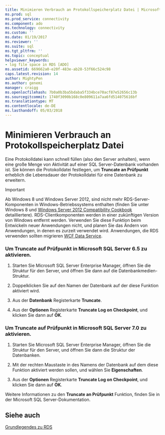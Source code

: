 ```yaml
---
title: Minimieren Verbrauch an Protokollspeicherplatz Datei | Microsoft Docs
ms.prod: sql
ms.prod_service: connectivity
ms.component: ado
ms.technology: connectivity
ms.custom: ''
ms.date: 01/19/2017
ms.reviewer: ''
ms.suite: sql
ms.tgt_pltfrm: ''
ms.topic: conceptual
helpviewer_keywords:
- log file space in RDS [ADO]
ms.assetid: 669662a0-e20f-483e-ab28-53f66c524c98
caps.latest.revision: 14
author: MightyPen
ms.author: genemi
manager: craigg
ms.openlocfilehash: 7b0a0b3ba5bdaba5f334bce70acf87e52656c13b
ms.sourcegitcommit: 1740f3090b168c0e809611a7aa6fd514075616bf
ms.translationtype: MT
ms.contentlocale: de-DE
ms.lasthandoff: 05/03/2018
---
```

# <a name="minimizing-log-file-space-usage"></a>Minimieren Verbrauch an Protokollspeicherplatz Datei
Eine Protokolldatei kann schnell füllen (also den Server anhalten), wenn eine große Menge von Aktivität auf einer SQL Server-Datenbank vorhanden ist. Sie können die Protokolldatei festlegen, um **Truncate an Prüfpunkt** erheblich die Lebensdauer der Protokolldatei für eine Datenbank zu erweitern.  
  
> [!IMPORTANT]
>  Ab Windows 8 und Windows Server 2012, sind nicht mehr RDS-Server-Komponenten in Windows-Betriebssystems enthalten (finden Sie unter Windows 8 und [Windows Server 2012 Compatibility Cookbook](https://www.microsoft.com/en-us/download/details.aspx?id=27416) detailliertere). RDS-Clientkomponenten werden in einer zukünftigen Version von Windows entfernt werden. Verwenden Sie diese Funktion beim Entwickeln neuer Anwendungen nicht, und planen Sie das Ändern von Anwendungen, in denen es zurzeit verwendet wird. Anwendungen, die RDS verwenden sollten migrieren [WCF Data Service](http://go.microsoft.com/fwlink/?LinkId=199565).  
  
### <a name="to-enable-truncate-on-checkpoint-in-microsoft-sql-server-65"></a>Um Truncate auf Prüfpunkt in Microsoft SQL Server 6.5 zu aktivieren.  
  
1.  Starten Sie Microsoft SQL Server Enterprise Manager, öffnen Sie die Struktur für den Server, und öffnen Sie dann auf die Datenbankmedien-Struktur.  
  
2.  Doppelklicken Sie auf den Namen der Datenbank auf der diese Funktion aktiviert wird.  
  
3.  Aus der **Datenbank** Registerkarte **Truncate**.  
  
4.  Aus der **Optionen** Registerkarte **Truncate Log on Checkpoint**, und klicken Sie dann auf **OK**.  
  
### <a name="to-enable-truncate-on-checkpoint-in-microsoft-sql-server-70"></a>Um Truncate auf Prüfpunkt in Microsoft SQL Server 7.0 zu aktivieren.  
  
1.  Starten Sie Microsoft SQL Server Enterprise Manager, öffnen Sie die Struktur für den Server, und öffnen Sie dann die Struktur der Datenbanken.  
  
2.  Mit der rechten Maustaste in des Namens der Datenbank auf dem diese Funktion aktiviert werden sollen, und wählen Sie **Eigenschaften**.  
  
3.  Aus der **Optionen** Registerkarte **Truncate Log on Checkpoint**, und klicken Sie dann auf **OK**.  
  
 Weitere Informationen zu den **Truncate an Prüfpunkt** Funktion, finden Sie in der Microsoft SQL Server-Dokumentation.  
  
## <a name="see-also"></a>Siehe auch  
 [Grundlegendes zu RDS](../../../ado/guide/remote-data-service/rds-fundamentals.md)


